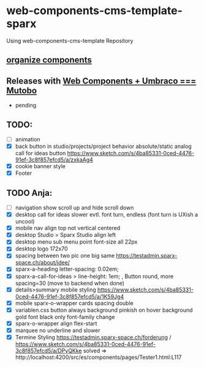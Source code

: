 # web-components-cms-template-sparx
Using web-components-cms-template Repository

## [organize components](https://wiki.migros.net/display/OCC/Web+Components+CMS+Template)

## Releases with [Web Components + Umbraco === Mutobo](http://mutobo.ch/)

- pending

## TODO:

  - [ ] animation
  - [x] back button in studio/projects/project behavior absolute/static analog call for ideas button https://www.sketch.com/s/4ba85331-0ced-4476-91ef-3c8f857efcd5/a/zxkaAg4
  - [x] cookie banner style
  - [x] Footer

## TODO Anja:

  - [ ] navigation show scroll up and hide scroll down
  - [x] desktop call for ideas slower evtl. font turn, endless (font turn is UXish a uncool)
  - [x] mobile nav align top not vertical centered
  - [x] desktop Studio > Sparx Studio align left
  - [x] desktop menu sub menu point font-size all 22px
  - [x] desktop logo 172x70
  - [x] spacing between two pic one big same https://testadmin.sparx-space.ch/about/idee/
  - [x] sparx-a-heading     letter-spacing: 0.02em;
  - [x] sparx-a-call-for-ideas > line-height: 1em; , Button round, more spacing=30 (move to backend when done)
  - [x] details>summary mobile styling https://www.sketch.com/s/4ba85331-0ced-4476-91ef-3c8f857efcd5/a/1K59Jg4
  - [x] mobile sparx-o-wrapper cards spacing double
  - [x] variablen.css button always background pinkish on hover background gold font black only font-family change
  - [x] sparx-o-wrapper align flex-start
  - [x] marquee no underline and slower
  - [X] Termine Styling https://testadmin.sparx-space.ch/forderung / https://www.sketch.com/s/4ba85331-0ced-4476-91ef-3c8f857efcd5/a/DPyQKke solved => http://localhost:4200/src/es/components/pages/Tester1.html:L117
